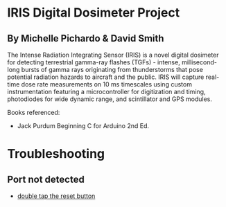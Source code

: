 # IRIS Digital Dosimeter Project

## By Michelle Pichardo & David Smith 

The Intense Radiation Integrating Sensor (IRIS) is a novel digital dosimeter for detecting terrestrial gamma-ray flashes (TGFs) - intense, millisecond-long bursts of gamma rays originating from thunderstorms that pose potential radiation hazards to aircraft and the public. IRIS will capture real-time dose rate measurements on 10 ms timescales using custom instrumentation featuring a microcontroller for digitization and timing, photodiodes for wide dynamic range, and scintillator and GPS modules.

Books referenced:
  - Jack Purdum Beginning C for Arduino 2nd Ed.

# Troubleshooting

## Port not detected

- [double tap the reset button](https://forum.arduino.cc/t/arduino-not-recognized-com-port-missing-not-appearing-in-device-manager/889617)
